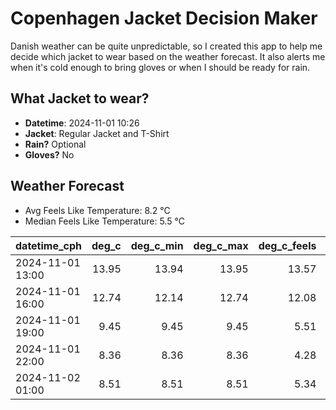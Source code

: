 
# Copenhagen Jacket Decision Maker

Danish weather can be quite unpredictable, so I created this app to help me decide which jacket to wear based on the weather forecast. 
It also alerts me when it's cold enough to bring gloves or when I should be ready for rain.

## What Jacket to wear?

- **Datetime**: 2024-11-01 10:26
- **Jacket**: Regular Jacket and T-Shirt
- **Rain?** Optional
- **Gloves?** No

## Weather Forecast
- Avg Feels Like Temperature: 8.2 °C
- Median Feels Like Temperature: 5.5 °C

| datetime_cph     |   deg_c |   deg_c_min |   deg_c_max |   deg_c_feels | weather   | wind   | rain   |
|:-----------------|--------:|------------:|------------:|--------------:|:----------|:-------|:-------|
| 2024-11-01 13:00 |   13.95 |       13.94 |       13.95 |         13.57 | Clouds    | High   | None   |
| 2024-11-01 16:00 |   12.74 |       12.14 |       12.74 |         12.08 | Rain      | High   | Low    |
| 2024-11-01 19:00 |    9.45 |        9.45 |        9.45 |          5.51 | Clouds    | High   | None   |
| 2024-11-01 22:00 |    8.36 |        8.36 |        8.36 |          4.28 | Clouds    | High   | None   |
| 2024-11-02 01:00 |    8.51 |        8.51 |        8.51 |          5.34 | Clouds    | Medium | None   |
        